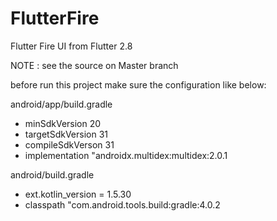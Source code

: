 # FlutterFire
Flutter Fire UI from Flutter 2.8
<p>NOTE : see the source on Master branch</p>
before run this project make sure the configuration like below:
<p>android/app/build.gradle</p>
<ul>
<li>minSdkVersion 20</li>
<li>targetSdkVersion 31</li>
<li>compileSdkVerson 31</li>
<li>implementation "androidx.multidex:multidex:2.0.1</li>
</ul>
<p>android/build.gradle</p>
<ul>
<li>ext.kotlin_version = 1.5.30</li>		
<li>classpath "com.android.tools.build:gradle:4.0.2</li>
</ul>
